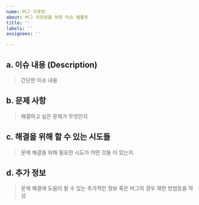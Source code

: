 ```yaml
---
name: 버그 리포팅
about: 버그 리포팅을 위한 이슈 템플릿
title: ''
labels: ''
assignees: ''

---
```


## a. 이슈 내용 (Description)

> 간단한 이슈 내용

## b. 문제 사항

> 해결하고 싶은 문제가 무엇인지

## c. 해결을 위해 할 수 있는 시도들

> 문제 해결을 위해 필요한 시도가 어떤 것들 이 있는지

## d. 추가 정보

> 문제 해결에 도움이 될 수 있는 추가적인 정보 혹은 버그의 경우 재현 방법등을 작성
